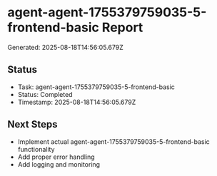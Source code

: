 # agent-agent-1755379759035-5-frontend-basic Report

Generated: 2025-08-18T14:56:05.679Z

## Status
- Task: agent-agent-1755379759035-5-frontend-basic
- Status: Completed
- Timestamp: 2025-08-18T14:56:05.679Z

## Next Steps
- Implement actual agent-agent-1755379759035-5-frontend-basic functionality
- Add proper error handling
- Add logging and monitoring
